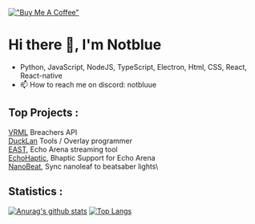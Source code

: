 [!["Buy Me A Coffee"](https://www.buymeacoffee.com/assets/img/custom_images/orange_img.png)](https://buymeacoffee.com/enzodubocah)

# Hi there 👋, I'm Notblue
- Python, JavaScript, NodeJS, TypeScript, Electron, Html, CSS, React, React-native
- 📫 How to reach me on discord: notbluue

## Top Projects :

[VRML](https://vrmasterleague.com/) Breachers API\
[DuckLan](https://vr-lan.com/) Tools / Overlay programmer\
[EAST](https://github.com/NotBlue-Dev/EAST), Echo Arena streaming tool\
[EchoHaptic](https://github.com/NotBlue-Dev/Echo-VR-Haptics), Bhaptic Support for Echo Arena\
[NanoBeat](https://github.com/NotBlue-Dev/NanoBeatV2), Sync nanoleaf to beatsaber lights\

## Statistics :

[![Anurag's github stats](https://github-readme-stats.vercel.app/api?username=NotBlue-Dev&show_icons=true&theme=onedark)](https://github.com/anuraghazra/github-readme-stats)
[![Top Langs](https://github-readme-stats.vercel.app/api/top-langs/?username=NotBlue-Dev&theme=onedark)](https://github.com/anuraghazra/github-readme-stats)
